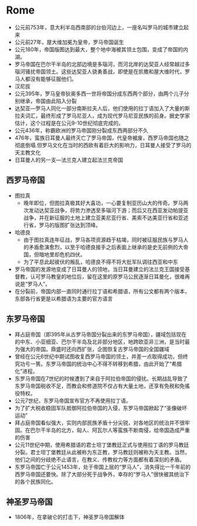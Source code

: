 # Rome

* 公元前753年，意大利半岛西南部的台伯河边上，一座名叫罗马的城市建立起来
* 公元前27年，屋大维加冕为皇帝，罗马帝国诞生
* 公元180年，帝国版图达到最大，整个地中海被其领土包围，变成了帝国的内湖。
* 罗马帝国在巴尔干半岛的北部边境是多瑙河，而河北岸的达契亚人经常越过多瑙河骚扰帝国领土。这些达契亚人骁勇善战，即使是在凯撒和屋大维时代，罗马人都没有能够征服他们。
* 汉尼拔
* 公元395年，罗马皇帝狄奥多西一世将帝国分成东西两个部分，由两个儿子分别继承，帝国由此陷入分裂
* 达契亚—罗马人同化一部分南斯拉夫人后，他们使用的拉丁语加入了大量的斯拉夫词汇，最终形成了罗马尼亚人，成为现代罗马尼亚民族的前身。据史学家估计，这个过程是在公元9-10世纪彻底完成的。
* 公元436年，称霸欧洲的罗马帝国刚分裂成东西两部分不久
* 476年，蛮族日耳曼人最终灭亡了罗马帝国，代皇帝被废，西罗马帝国也随之彻底倒塌.但罗马文化在当时的西欧有着巨大的影响力，日耳曼人接受了罗马的天主教文化
* 日耳曼人的另一支—法兰克人建立起法兰克帝国

## 西罗马帝国

* 图拉真
  - 晚年即位，但图拉真极其好大喜功，一心要复制亚历山大的传奇。罗马两次发动达契亚战争，将势力渗透至多瑙河下游；而后又在西亚发动帕提亚战争，并在新征服的土地上建立亚美尼亚行省、美索不达美亚行省和亚述行省，罗马的版图扩张达到顶峰。
* 哈德良
  - 由于图拉真连年征战，罗马各项资源趋于枯竭，同时被征服民族与罗马人的矛盾愈演愈烈，以至于哈德良接手之后表面上继承的是史无前例的大帝国，但暗地里却危机四伏。
  - 为了平息此起彼伏的叛乱，哈德良不得不将大批军队调往西亚和中东
* 罗马帝国的发源地变成了日耳曼人的领地，当日耳曼建立的法兰克王国接受基督教，认可罗马教皇的地位后，留在这里的原罗马公民逐渐日耳曼化，很难再说是“罗马人”。
* 在分裂前，帝国内部一直同时通行拉丁语和希腊语，所有公文都有两个版本，东部各行省更是以希腊语为主要的官方语言

## 东罗马帝国

* 拜占庭帝国（即395年从古罗马帝国分裂出来的东罗马帝国），疆域包括现在的中东、小亚细亚、巴尔干半岛及北非部分地区，地跨欧亚非三洲，是当时最为强大的帝国。鼎盛时还向西扩张，企图恢复古罗马帝国的全国疆域
* 曾经在公元6世纪中期试图收复西罗马帝国的领土，并差一点取得成功，但终究功亏一篑。东罗马帝国的统治中心不得不转移到希腊，由此开始了“希腊化”进程。
* 东罗马帝国在7世纪的时候遭到了来自于阿拉伯帝国的侵扰。长期战乱导致了东罗马帝国税收不足，而教会和修道院不仅占有大量土地，还享有免税和免徭役特权。
* 公元7世纪，东罗马帝国宣布官方不再使用拉丁语。
* 为了扩大税收稳固军队抵御阿拉伯帝国的入侵，东罗马帝国掀起了“圣像破坏运动”
* 拜占庭帝国看似强大，实则内部民族矛盾十分尖锐，对各地区的统治并不很牢固。在巴尔干半岛的北方，匈人、阿瓦尔人等蛮族不断南侵，给帝国造成严重的伤害
* 公元11世纪中期，使用希腊语的君士坦丁堡教廷正式与使用拉丁语的罗马教廷分裂。君士坦丁堡教廷从此被称为东正教，罗马教廷则被称为天主教。当然，他们之间的分歧绝不止语言，在教义、传教权力等方面都有着深刻的矛盾。
* 东罗马帝国亡于公元1453年，处于帝国上层的“罗马人”，消失得比一千年前的西罗马帝国还要快。除了大部分死于战争外，幸存的“罗马人”很快被其统治下的各个民族同化。

## 神圣罗马帝国

* 1806年，在拿破仑的打击下，神圣罗马帝国解体
